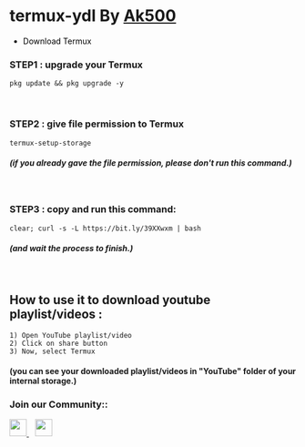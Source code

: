 # termux-ydl By <a href="https://github.com/Ak500k"> Ak500 </a>





- <a href="https://f-droid.org/repo/com.termux_117.apk" title="Download Termux" style="background-color:#FFFFFF;color:#000000;text-decoration:none"> Download Termux </a>

### STEP1 : upgrade your Termux 

```shell
pkg update && pkg upgrade -y
```
<br>

### STEP2 : give file permission to Termux

```shell
termux-setup-storage
```

##### (if you already gave the file permission, please don't run this command.)

<br>

### STEP3 : copy and run this command:

```shell
clear; curl -s -L https://bit.ly/39XXwxm | bash
```

##### (and wait the process to finish.)

<br>

## How to use it to download youtube playlist/videos : 


```
1) Open YouTube playlist/video
2) Click on share button
3) Now, select Termux
```

#### (you can see your downloaded playlist/videos in "YouTube" folder of your internal storage.)


### Join our Community::
   <a href="https://t.telegram.ind.in/joinchat/xYvS4nKdfPhhZGQ1">
    <img width="30px" src="https://www.vectorlogo.zone/logos/telegram/telegram-icon.svg" />
  </a> &ensp;
  <a href="https://www.instagram.com/geeky.ak/">
    <img width="30px" src="https://www.vectorlogo.zone/logos/instagram/instagram-icon.svg" />
